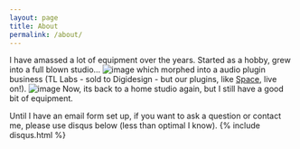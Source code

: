 ```yaml
---
layout: page
title: About
permalink: /about/
---
```


I have amassed a lot of equipment over the years. Started as a hobby, grew into a full blown studio...
![image](https://cloud.githubusercontent.com/assets/12622205/7877737/c9f098a0-05ac-11e5-9894-6a2083765020.png)
which morphed into a audio plugin business (TL Labs - sold to Digidesign - but our plugins, like [Space](https://www.avid.com/US/products/Space), live on!).
![image](https://cloud.githubusercontent.com/assets/12622205/7877753/0c2a4842-05ad-11e5-9f15-e51bcb6e3a1b.png)
Now, its back to a home studio again, but I still have a good bit of equipment.


Until I have an email form set up, if you want to ask a question or contact me, please use disqus below (less than optimal I know).
{% include disqus.html %}
<!-- [email@domain.com](mailto:email@domain.com) -->
